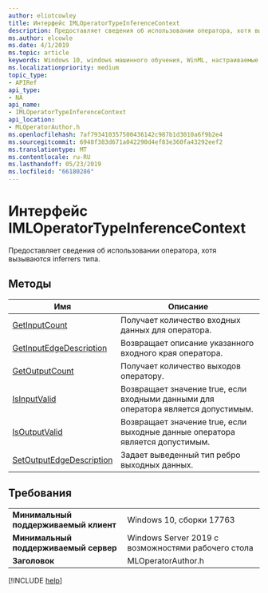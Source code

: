 ```yaml
---
author: eliotcowley
title: Интерфейс IMLOperatorTypeInferenceContext
description: Предоставляет сведения об использовании оператора, хотя вызываются inferrers типа.
ms.author: elcowle
ms.date: 4/1/2019
ms.topic: article
keywords: Windows 10, windows машинного обучения, WinML, настраиваемые операторы, IMLOperatorTypeInferenceContext
ms.localizationpriority: medium
topic_type:
- APIRef
api_type:
- NA
api_name:
- IMLOperatorTypeInferenceContext
api_location:
- MLOperatorAuthor.h
ms.openlocfilehash: 7af793410357500436142c987b1d3010a6f9b2e4
ms.sourcegitcommit: 6948f383d671a042290d4ef83e360fa43292eef2
ms.translationtype: MT
ms.contentlocale: ru-RU
ms.lasthandoff: 05/23/2019
ms.locfileid: "66180286"
---
```

# <a name="imloperatortypeinferencecontext-interface"></a>Интерфейс IMLOperatorTypeInferenceContext

Предоставляет сведения об использовании оператора, хотя вызываются inferrers типа.

## <a name="methods"></a>Методы

| Имя | Описание |
|------|-------------|
| [GetInputCount](IMLOperatorTypeInferenceContext_GetInputCount.md) | Получает количество входных данных для оператора. |
| [GetInputEdgeDescription](IMLOperatorTypeInferenceContext_GetInputEdgeDescription.md) | Возвращает описание указанного входного края оператора. |
| [GetOutputCount](IMLOperatorTypeInferenceContext_GetOutputCount.md) | Получает количество выходов оператору. |
| [IsInputValid](IMLOperatorTypeInferenceContext_IsInputValid.md) | Возвращает значение true, если входными данными для оператора является допустимым. |
| [IsOutputValid](IMLOperatorTypeInferenceContext_IsOutputValid.md) | Возвращает значение true, если выходные данные оператора является допустимым. |
| [SetOutputEdgeDescription](IMLOperatorTypeInferenceContext_SetOutputEdgeDescription.md) | Задает выведенный тип ребро выходных данных. |

## <a name="requirements"></a>Требования

| | |
|-|-|
| **Минимальный поддерживаемый клиент** | Windows 10, сборки 17763 |
| **Минимальный поддерживаемый сервер** | Windows Server 2019 с возможностями рабочего стола |
| **Заголовок** | MLOperatorAuthor.h |

[!INCLUDE [help](../../includes/get-help.md)]
